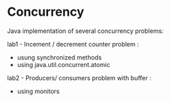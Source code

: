 # Concurrency

Java implementation of several concurrency problems:

lab1 - Incement / decrement counter problem :
- usung synchronized methods 
- using java.util.concurrent.atomic 

lab2 - Producers/ consumers problem with buffer :
- using monitors
